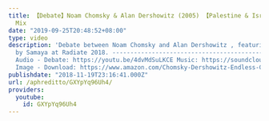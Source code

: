 ```yaml
---
title: 【Debate】Noam Chomsky & Alan Dershowitz (2005) 【Palestine & Israel】 - Psy/Dub
  Mix
date: "2019-09-25T20:48:52+08:00"
type: video
description: 'Debate between Noam Chomsky and Alan Dershowitz , featuring a set performed
  by Samaya at Radiate 2018. ----------------------------------------------------------------------------------
  Audio - Debate: https://youtu.be/4dvMdSuLKCE Music: https://soundcloud.com/samayamusic/samaya-radiate-13-10-2018-psy-dub-psy-bass
  Image - Download: https://www.amazon.com/Chomsky-Dershowitz-Endless-Civil-Liberties/dp/1566569745'
publishdate: "2018-11-19T23:16:41.000Z"
url: /aphreditto/GXYpYq96Uh4/
providers:
  youtube:
    id: GXYpYq96Uh4
---
```

